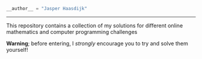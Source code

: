 
```python
__author__ = "Jasper Haasdijk"
```

---

This repository contains a collection of my solutions for different online mathematics and computer programming challenges

**Warning**; before entering, I _strongly_ encourage you to try and solve them yourself!

